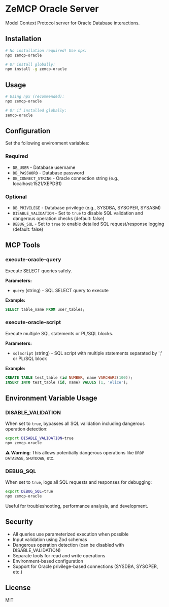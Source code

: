 # ZeMCP Oracle Server

Model Context Protocol server for Oracle Database interactions.

## Installation

```bash
# No installation required! Use npx:
npx zemcp-oracle

# Or install globally:
npm install -g zemcp-oracle
```

## Usage

```bash
# Using npx (recommended):
npx zemcp-oracle

# Or if installed globally:
zemcp-oracle
```

## Configuration

Set the following environment variables:

### Required
- `DB_USER` - Database username
- `DB_PASSWORD` - Database password  
- `DB_CONNECT_STRING` - Oracle connection string (e.g., localhost:1521/XEPDB1)

### Optional
- `DB_PRIVILEGE` - Database privilege (e.g., SYSDBA, SYSOPER, SYSASM)
- `DISABLE_VALIDATION` - Set to `true` to disable SQL validation and dangerous operation checks (default: false)
- `DEBUG_SQL` - Set to `true` to enable detailed SQL request/response logging (default: false)

## MCP Tools

### execute-oracle-query
Execute SELECT queries safely.

**Parameters:**
- `query` (string) - SQL SELECT query to execute

**Example:**
```sql
SELECT table_name FROM user_tables;
```

### execute-oracle-script
Execute multiple SQL statements or PL/SQL blocks.

**Parameters:**
- `sqlScript` (string) - SQL script with multiple statements separated by ';' or PL/SQL block

**Example:**
```sql
CREATE TABLE test_table (id NUMBER, name VARCHAR2(100));
INSERT INTO test_table (id, name) VALUES (1, 'Alice');
```

## Environment Variable Usage

### DISABLE_VALIDATION
When set to `true`, bypasses all SQL validation including dangerous operation detection:

```bash
export DISABLE_VALIDATION=true
npx zemcp-oracle
```

⚠️ **Warning**: This allows potentially dangerous operations like `DROP DATABASE`, `SHUTDOWN`, etc.

### DEBUG_SQL
When set to `true`, logs all SQL requests and responses for debugging:

```bash
export DEBUG_SQL=true
npx zemcp-oracle
```

Useful for troubleshooting, performance analysis, and development.

## Security

- All queries use parameterized execution when possible
- Input validation using Zod schemas
- Dangerous operation detection (can be disabled with DISABLE_VALIDATION)
- Separate tools for read and write operations
- Environment-based configuration
- Support for Oracle privilege-based connections (SYSDBA, SYSOPER, etc.)

## License

MIT
